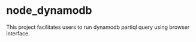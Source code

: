# node_dynamodb
This project facilitates users to run dynamodb partiql query using browser interface.
